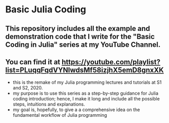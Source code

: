 # Basic Julia Coding

## This repository includes all the example and demonstration code that I write for the "Basic Coding in Julia" series at my YouTube Channel.

## You can find it at https://youtube.com/playlist?list=PLuqqFqdVYNIwdsMf58izjhX5emD8gnxXK

* this is the remake of my Julia programming lectures and tutorials at S1 and S2, 2020. 
* my purpose is to use this series as a step-by-step guidance for Julia coding introduction; hence, I make it long and include all the possible steps, intuitions and explanations.
* my goal is, hopefully, to give a a comprehensive idea on the fundamental workflow of Julia programming
